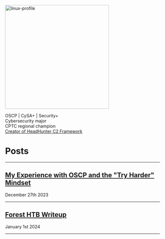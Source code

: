 
<img width="338" alt="linux-profile" src="https://github.com/shellph1sh/shellph1sh.github.io/assets/55106700/2da36f90-844d-4095-808f-5e47131095f4">

OSCP | CySA+ | Security+  
Cybersecurity major\
CPTC regional champion\
[Creator of HeadHunter C2 Framework](https://github.com/shellph1sh/HeadHunter)

# Posts
---

## [My Experience with OSCP and the "Try Harder" Mindset](https://logan-goins.com/2023/12/27/OSCP.html)
December 27th 2023 

---

## [Forest HTB Writeup](https://logan-goins.com/2024/01/01/Forest.html)
January 1st 2024

---

